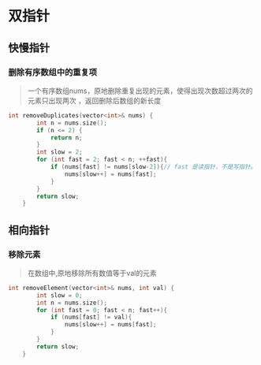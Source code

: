 # 双指针

## 快慢指针

### 删除**有序**数组中的重复项
> 一个有序数组nums，原地删除重复出现的元素，使得出现次数超过两次的元素只出现两次 ，返回删除后数组的新长度

```cpp
int removeDuplicates(vector<int>& nums) {
        int n = nums.size();
        if (n <= 2) {
            return n;
        }
        int slow = 2;
        for (int fast = 2; fast < n; ++fast){
            if (nums[fast] != nums[slow-2]){// fast 是读指针，不是写指针。我们无法知道前面已经写了多少个相同的值。只有 slow 才能记录我们已经保留了多少个相同的值。
                nums[slow++] = nums[fast];
            }
        }
        return slow;
    }
```


## 相向指针

### 移除元素
> 在数组中,原地移除所有数值等于val的元素

```cpp
int removeElement(vector<int>& nums, int val) {
        int slow = 0;
        int n = nums.size();
        for (int fast = 0; fast < n; fast++){
            if (nums[fast] != val){
                nums[slow++] = nums[fast];
            }
        }
        return slow;
    }
```
